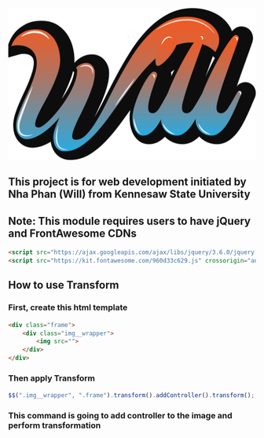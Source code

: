 
<img src="./will.png">




## This project is for web development initiated by Nha Phan (Will) from Kennesaw State University
## Note: This module requires users to have jQuery and FrontAwesome CDNs
```html
<script src="https://ajax.googleapis.com/ajax/libs/jquery/3.6.0/jquery.min.js"></script>
<script src="https://kit.fontawesome.com/960d33c629.js" crossorigin="anonymous"></script>
```

## How to use Transform
### First, create this html template
```html
<div class="frame">
    <div class="img__wrapper">
        <img src="">
    </div>
</div>
```
### Then apply Transform
```ts
$$(".img__wrapper", ".frame").transform().addController().transform();
```
### This command is going to add controller to the image and perform transformation